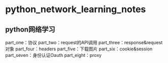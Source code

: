 # python_network_learning_notes
python网络学习
---
part_one：协议
part_two：request的API调用
part_three：response&request对象
part_four：headers
part_five：下载图片
part_six：cookie&session
part_seven：身份认证Oauth
part_eight：proxy
